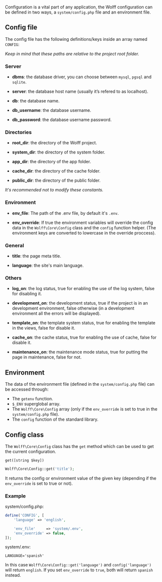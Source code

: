 Configuration is a vital part of any application, the Wolff configuration can be defined in two ways, a `system/config.php` file and an environment file.

## Config file

The config file has the following definitions/keys inside an array named `CONFIG`:

_Keep in mind that these paths are relative to the project root folder._

### Server

* **dbms**: the database driver, you can choose between `mysql`, `pgsql` and `sqlite`.

* **server**: the database host name (usually it’s refered to as localhost).

* **db**: the database name.

* **db_username**: the database username.

* **db_password**: the database username password.

### Directories

* **root_dir**: the directory of the Wolff project.

* **system_dir**: the directory of the system folder.

* **app_dir**: the directory of the app folder.

* **cache_dir**: the directory of the cache folder.

* **public_dir**: the directory of the public folder.

_It's recommended not to modify these constants._

### Environment

* **env_file**: The path of the .env file, by default it's `.env`.

* **env_override**: If true the environment variables will override the config data in the `Wolff\Core\Config` class and the `config` function helper. (The environment keys are converted to lowercase in the override proccess).

### General

* **title**: the page meta title.

* **language**: the site's main language.

### Others

* **log_on**: the log status, true for enabling the use of the log system, false for disabling it.

* **development_on**: the development status, true if the project is in an development environment, false otherwise (in a development environment all the errors will be displayed).

* **template_on**: the template system status, true for enabling the template in the views, false for disable it.

* **cache_on**: the cache status, true for enabling the use of cache, false for disable it.

* **maintenance_on**: the maintenance mode status, true for putting the page in maintenance, false for not.

## Environment

The data of the environment file (defined in the `system/config.php` file) can be accessed through:

* The `getenv` function.
* `$_ENV` superglobal array.
* The `Wolff\Core\Config` array (only if the `env_override` is set to true in the `system/config.php` file).
* The `config` function of the standard library.

## Config class

The `Wolff\Core\Config` class has the `get` method which can be used to get the current configuration.

`get([string $key])`

```php
Wolff\Core\Config::get('title');
```

It returns the config or environment value of the given key (depending if the `env_override` is set to true or not).

### Example

system/config.php:

```php
define('CONFIG', [
    'language' => 'english',

    'env_file'     => 'system/.env',
    'env_override' => false,
]);
```

system/.env:

```
LANGUAGE='spanish'
```

In this case `Wolff\Core\Config::get('language')` and `config('language')` will return `english`. If you set `env_override` to `true`, both will return `spanish` instead.
